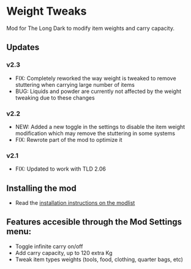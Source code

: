 # Weight Tweaks
Mod for The Long Dark to modify item weights and carry capacity.

## Updates
### v2.3
* FIX: Completely reworked the way weight is tweaked to remove stuttering when carrying large number of items
* BUG: Liquids and powder are currently not affected by the weight tweaking due to these changes

### v2.2
* NEW: Added a new toggle in the settings to disable the item weight modification which may remove the stuttering in some systems
* FIX: Rewrote part of the mod to optimize it

### v2.1
* FIX: Updated to work with TLD 2.06

## Installing the mod
* Read the [installation instructions on the modlist](https://xpazeman.com/tld-mod-list/install.html)

## Features accesible through the Mod Settings menu:
+ Toggle infinite carry on/off
+ Add carry capacity, up to 120 extra Kg
+ Tweak item types weights (tools, food, clothing, quarter bags, etc)